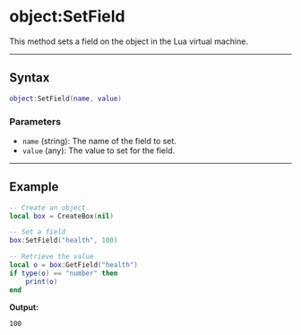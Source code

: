 # object:SetField

This method sets a field on the object in the Lua virtual machine.

---

## Syntax

```lua
object:SetField(name, value)
```

### Parameters

- `name` (string): The name of the field to set.
- `value` (any): The value to set for the field.

---

## Example

```lua
-- Create an object
local box = CreateBox(nil)

-- Set a field
box:SetField("health", 100)

-- Retrieve the value
local o = box:GetField("health")
if type(o) == "number" then
    print(o)
end
```

**Output:**

```
100
```